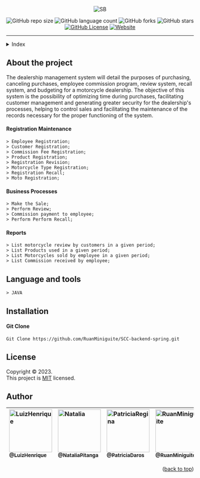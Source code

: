 <!--  
  Ruan Pezzin Miniguite
  V. 3.0
-->


<!-- ============== HEADER ============== -->
<div align="center" id="header">

  ![SB](https://user-images.githubusercontent.com/82480542/215584978-67c85c6e-0441-4023-b460-17f255f872d5.png)

  ![GitHub repo size][GitHub repo size-shields]
  ![GitHub language count][GitHub language count-shields]
  ![GitHub forks][GitHub forks-shields]
  ![GitHub stars][GitHub stars-shields]
  [![GitHub License][GitHub License-shields]][GitHub License-link]
  [![Website][Website-shields]][Website-link]
  
</div>

---

<!-- ===== INDEX ===== -->
<details>
  <summary>Index</summary>
  <ol>
    <li><a href="#about-the-project">About The Project</a></li>
    <li><a href="#language-and-tools">Language and tools</a></li>
    <li><a href="#installation">Installation</a></li>
    <li><a href="#license">License</a></li>
    <li><a href="#author">Author</a></li>
  </ol>
</details>



<!-- ============== ABOUT ============== -->
## About the project

<p>The dealership management system will detail the purposes of purchasing, canceling purchases, employee commission program, review system, recall system, and budgeting for a motorcycle dealership. The objective of this system is the possibility of optimizing time during purchases, facilitating customer management and generating greater security for the dealership's processes, helping to control sales and facilitating the maintenance of the records necessary for the proper functioning of the system.</p>

#### Registration Maintenance
```
> Employee Registration;
> Customer Registration;
> Commission Fee Registration;
> Product Registration;
> Registration Revision;
> Motorcycle Type Registration;
> Registration Recall;
> Moto Registration;
```

#### Business Processes
```
> Make the Sale;
> Perform Review;
> Commission payment to employee;
> Perform Perform Recall;
```

#### Reports
```
> List motorcycle review by customers in a given period;
> List Products used in a given period;
> List Motorcycles sold by employee in a given period;
> List Commission received by employee;
```



<!-- ============== LANGUAGE ============== -->
## Language and tools

```
> JAVA 
```



<!-- ============== INSTALLATION ============== -->
## Installation

#### Git Clone
```
Git Clone https://github.com/RuanMiniguite/SCC-backend-spring.git
```



<!-- ============== LICENSE ============== -->
## License

Copyright © 2023.<br />
This project is [MIT][GitHub License-link] licensed.



<!-- ============== AUTHOR ============== -->
## Author

|[<img alt="LuizHenrique" src="https://github.com/hencabral.png?size=300" width="115"><br><sub>@LuizHenrique</sub>](https://github.com/hencabral)| [<img alt="Natalia" src="https://github.com/nataliap96.png?size=300" width="115"><br><sub>@NataliaPitanga</sub>](https://github.com/nataliap96)|[<img alt="PatriciaRegina" src="https://github.com/PatriciaDaros.png?size=300" width="115"><br><sub>@PatriciaDaros</sub>](https://github.com/PatriciaDaros)|[<img alt="RuanMiniguite" src="https://github.com/RuanMiniguite.png?size=300" width="115"><br><sub>@RuanMiniguite</sub>](https://github.com/RuanMiniguite)|
|:-|:-|:-|:-|

<p align="right">(<a href="#header">back to top</a>)</p>




<!-- ============== LINKs ============== -->
<!-- Alterar link -->
[Site-link]: https://github.com/RuanMiniguite/SCC-backend-spring
[GitHub License-link]: https://github.com/RuanMiniguite/SCC-backend-spring/blob/957b44c7d98a0c33f1fa6438f71b7176f387a3f0/LICENSE

<!-- Alterar caminho para repositorio [Template-Readme] -->
[GitHub repo size-shields]: https://img.shields.io/github/repo-size/RuanMiniguite/SCC-backend-spring?style=for-the-badge&color=292929
[GitHub language count-shields]: https://img.shields.io/github/languages/count/RuanMiniguite/SCC-backend-spring?style=for-the-badge&color=292929
[GitHub forks-shields]: https://img.shields.io/github/forks/RuanMiniguite/SCC-backend-spring?style=for-the-badge&color=292929
[GitHub stars-shields]: https://img.shields.io/github/stars/RuanMiniguite/SCC-backend-spring?style=for-the-badge&color=292929

<!-- Permalink Shields-->
[GitHub License-shields]: https://img.shields.io/cocoapods/l/m?down_color=292929&up_color=292929&color=292929&style=for-the-badge
[Site-shields]: https://img.shields.io/badge/Site-Live-292929?style=for-the-badge&logo=web&logoColor=white
[Website-link]: https://github.com/RuanMiniguite/Commit-Message
[Website-shields]: https://img.shields.io/website?down_color=292929&down_message=404&style=for-the-badge&logo=github&up_color=292929&up_message=Commit&url=https%3A%2F%2Fgithub.com%2FRuanMiniguite%2FCommit-Message

